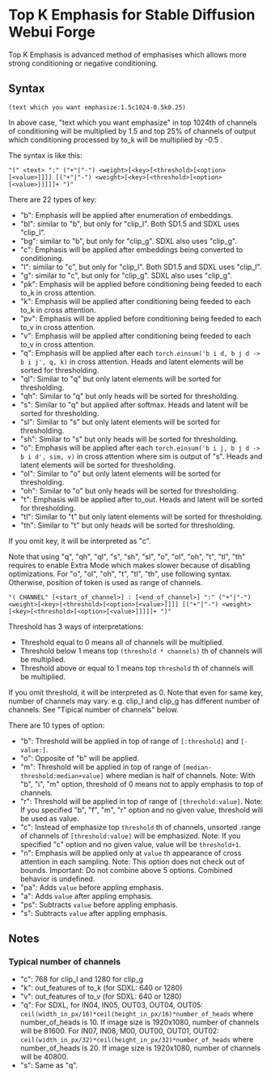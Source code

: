 # Top K Emphasis for Stable Diffusion Webui Forge
Top K Emphasis is advanced method of emphasises which allows more strong conditioning or negative conditioning.
## Syntax
`(text which you want emphasize:1.5c1024-0.5k0.25)`

In above case, "text which you want emphasize" in top 1024th of channels of conditioning will be multiplied by 1.5 and top 25% of channels of output which conditioning processed by to_k will be multiplied by -0.5 .

The syntax is like this:

`"(" <text> ":" ("+"|"-") <weight>[<key>[<threshold>[<option>[<value>]]]] [("+"|"-") <weight>[<key>[<threshold>[<option>[<value>]]]]]+ ")"`

There are 22 types of key:
- "b": Emphasis will be applied after enumeration of embeddings.
- "bl": similar to "b", but only for "clip_l". Both SD1.5 and SDXL uses "clip_l".
- "bg": similar to "b", but only for "clip_g". SDXL also uses "clip_g".
- "c": Emphasis will be applied after embeddings being converted to conditioning.
- "l": similar to "c", but only for "clip_l". Both SD1.5 and SDXL uses "clip_l".
- "g": similar to "c", but only for "clip_g". SDXL also uses "clip_g".
- "pk": Emphasis will be applied before conditioning being feeded to each to_k in cross attention.
- "k": Emphasis will be applied after conditioning being feeded to each to_k in cross attention.
- "pv": Emphasis will be applied before conditioning being feeded to each to_v in cross attention.
- "v": Emphasis will be applied after conditioning being feeded to each to_v in cross attention.
- "q": Emphasis will be applied after each `torch.einsum('b i d, b j d -> b i j', q, k)` in cross attention. Heads and latent elements will be sorted for thresholding.
- "ql": Similar to "q" but only latent elements will be sorted for thresholding.
- "qh": Similar to "q" but only heads will be sorted for thresholding.
- "s": Similar to "q" but applied after softmax. Heads and latent will be sorted for thresholding.
- "sl": Similar to "s" but only latent elements will be sorted for thresholding.
- "sh": Similar to "s" but only heads will be sorted for thresholding.
- "o": Emphasis will be applied after each `torch.einsum('b i j, b j d -> b i d', sim, v)` in cross attention where sim is output of "s".
Heads and latent elements will be sorted for thresholding.
- "ol": Similar to "o" but only latent elements will be sorted for thresholding.
- "oh": Similar to "o" but only heads will be sorted for thresholding.
- "t": Emphasis will be applied after to_out. Heads and latent will be sorted for thresholding.
- "tl": Similar to "t" but only latent elements will be sorted for thresholding.
- "th": Similar to "t" but only heads will be sorted for thresholding.

If you omit key, it will be interpreted as "c".

Note that using "q", "qh", "ql", "s", "sh", "sl", "o", "ol", "oh", "t", "tl", "th" requires to enable Extra Mode which makes slower because of disabling optimizations.
For "o", "ol", "oh", "t", "tl", "th", use following syntax. Otherwise, position of token is used as range of channels.

`"( CHANNEL" [<start_of_channel>] : [<end_of_channel>] ":" ("+"|"-") <weight>[<key>[<threshold>[<option>[<value>]]]] [("+"|"-") <weight>[<key>[<threshold>[<option>[<value>]]]]]+ ")"`

Threshold has 3 ways of interpretations:
- Threshold equal to 0 means all of channels will be multiplied.
- Threshold below 1 means top `(threshold * channels)` th of channels will be multiplied.
- Threshold above or equal to 1 means top `threshold` th of channels will be multiplied.

If you omit threshold, it will be interpreted as 0.
Note that even for same key, number of channels may vary. e.g. clip_l and clip_g has different number of channels. See "Tipical number of channels" below.

There are 10 types of option:
- "b": Threshold will be applied in top of range of `[:threshold]` and `[-value:]`.
- "o": Opposite of "b" will be applied.
- "m": Threshold will be applied in top of range of `[median-threshold:median+value]` where median is half of channels.
Note: With "b", "i", "m" option, threshold of 0 means not to apply emphasis to top of channels.
- "r": Threshold will be applied in top of range of `[threshold:value]`.
Note: If you specified "b", "f", "m", "r" option and no given value, threshold will be used as value.
- "c": Instead of emphasize top `threshold` th of channels, unsorted .range of channels of `[threshold:value]` will be emphasized.
Note: If you specified "c" option and no given value, value will be `threshold+1`.
- "n": Emphasis will be applied only at `value` th appearance of cross attention in each sampling.
Note: This option does not check out of bounds.
Important: Do not combine above 5 options. Combined behavior is undefined.
- "pa": Adds `value` before appling emphasis.
- "a": Adds `value` after appling emphasis.
- "ps": Subtracts `value` before appling emphasis.
- "s": Subtracts `value` after appling emphasis.
## Notes
### Typical number of channels
- "c": 768 for clip_l and 1280 for clip_g
- "k": out_features of to_k (for SDXL: 640 or 1280)
- "v": out_features of to_v (for SDXL: 640 or 1280)
- "q": For SDXL, for IN04, IN05, OUT03, OUT04, OUT05: `ceil(width_in_px/16)*ceil(height_in_px/16)*number_of_heads` where number_of_heads is 10.
If image size is 1920x1080, number of channels will be 81600.
For IN07, IN08, M00, OUT00, OUT01, OUT02: `ceil(width_in_px/32)*ceil(height_in_px/32)*number_of_heads` where number_of_heads is 20.
If image size is 1920x1080, number of channels will  be 40800.
- "s": Same as "q".